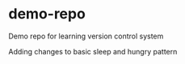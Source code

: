 # demo-repo
Demo repo for learning version control system 

Adding changes to basic sleep and hungry pattern